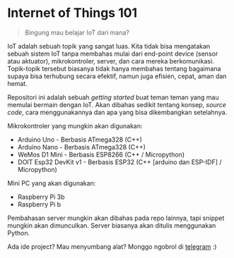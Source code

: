 # Internet of Things 101

> Bingung mau belajar IoT dari mana?

IoT adalah sebuah topik yang sangat luas. Kita tidak bisa mengatakan sebuah sistem IoT tanpa membahas mulai dari end-point device (sensor atau aktuator), mikrokontroler, server, dan cara mereka berkomunikasi. Topik-topik tersebut biasanya tidak hanya membahas tentang bagaimana supaya bisa terhubung secara efektif, namun juga efisien, cepat, aman dan hemat.

Repositori ini adalah sebuah _getting started_ buat teman teman yang mau memulai bermain dengan IoT. Akan dibahas sedikit tentang konsep, _source code_, cara menggunakannya dan apa yang bisa dikembangkan setelahnya.

Mikrokontroler yang mungkin akan digunakan:
* Arduino Uno - Berbasis ATmega328 (C++)
* Arduino Nano - Berbasis ATmega328 (C++)
* WeMos D1 Mini - Berbasis ESP8266 (C++ / Micropython)
* DOIT Esp32 DevKit v1 - Berbasis ESP32 (C++ [arduino dan ESP-IDF] / Micropython)

Mini PC yang akan digunakan:
* Raspberry Pi 3b
* Raspberry Pi b

Pembahasan server mungkin akan dibahas pada repo lainnya, tapi snippet mungkin akan dimunculkan. Server biasanya akan ditulis menggunakan Python.

Ada ide project? Mau menyumbang alat? Monggo ngobrol di [telegram](https://t.me/tegarimansyah) :)